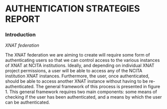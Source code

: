 # **AUTHENTICATION STRATEGIES REPORT**

### **Introduction**

*XNAT federation*

The XNAT federation we are aiming to create will require some form of authenticating users so that we can control access to the various instances of XNAT at NCITA institutions.  Ideally, and depending on individual XNAT project permissions, a user will be able to access any of the NCITA institution XNAT instances.  Furthermore, the user, once authenticated, should be able to access another XNAT instance without having to be re-authenticated.  The general framework of this process is presented in figure  1.  This general framework requires two main components: some means of checking if the user has been authenticated, and a means by which the user can be authenticated.
